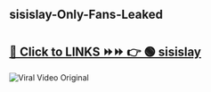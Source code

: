
 ## sisislay-Only-Fans-Leaked

# <h2><a href="https://clipsfans.com/sisislay&ref=git">🔗 Click to LINKS ⏩⏩ 👉 🟢 sisislay </a></h2>

<a href="https://clipsfans.com/sisislay&ref=git" rel="nofollow" data-target="animated-image.originalLink"><img src="https://i.ibb.co.com/xMMVF88/686577567.gif" alt="Viral Video Original" style="max-width: 100%; display: inline-block;" data-target="animated-image.originalImage"></a>
